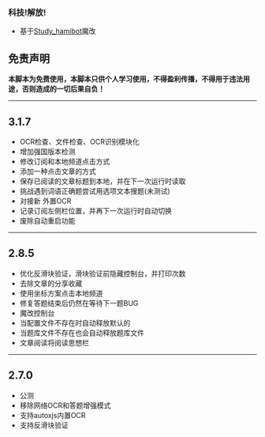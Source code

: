 ### 科技!解放!
- 基于[Study_hamibot](https://github.com/wangwang-code/Study_hamibot)魔改

## 免责声明

**本脚本为免费使用，本脚本只供个人学习使用，不得盈利传播，不得用于违法用途，否则造成的一切后果自负！**

----

## 3.1.7
- OCR检查、文件检查、OCR识别模块化
- 增加强国版本检测
- 修改订阅和本地频道点击方式
- 添加一种点击文章的方式
- 保存已阅读的文章标题到本地，并在下一次运行时读取
- 挑战遇到词语正确题尝试用选项文本搜题(未测试)
- 对接新 外置OCR
- 记录订阅左侧栏位置，并再下一次运行时自动切换
- 废除自动重启功能

----

## 2.8.5
- 优化反滑块验证，滑块验证前隐藏控制台，并打印次数
- 去除文章的分享收藏
- 使用坐标方案点击本地频道
- 修复答题结束后仍然在等待下一题BUG
- 魔改控制台
- 当配置文件不存在时自动释放默认的
- 当题库文件不存在也会自动释放题库文件 
- 文章阅读将阅读思想栏

----

## 2.7.0
- 公测
- 移除网络OCR和答题增强模式
- 支持autoxjs内置OCR
- 支持反滑块验证
